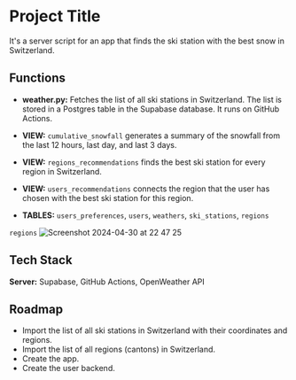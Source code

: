 # Project Title

It's a server script for an app that finds the ski station with the best snow in Switzerland.

## Functions

- **weather.py:** Fetches the list of all ski stations in Switzerland. The list is stored in a Postgres table in the Supabase database. It runs on GitHub Actions.

- **VIEW:** `cumulative_snowfall` generates a summary of the snowfall from the last 12 hours, last day, and last 3 days.

- **VIEW:** `regions_recommendations` finds the best ski station for every region in Switzerland.

- **VIEW:** `users_recommendations` connects the region that the user has chosen with the best ski station for this region.

- **TABLES:** `users_preferences`, `users`, `weathers`, `ski_stations`, `regions`

`regions` ![Screenshot 2024-04-30 at 22 47 25](https://github.com/AurelDeveloper/SwissSnowFinderSRV/assets/150530607/48ffe3be-ff36-4b3f-8f9d-4fbb9d0d4174)

## Tech Stack

**Server:** Supabase, GitHub Actions, OpenWeather API

## Roadmap

- Import the list of all ski stations in Switzerland with their coordinates and regions.
- Import the list of all regions (cantons) in Switzerland.
- Create the app.
- Create the user backend.
